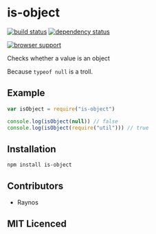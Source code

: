 # is-object

[![build status][1]][2] [![dependency status][3]][4]

[![browser support][5]][6]

Checks whether a value is an object

Because `typeof null` is a troll.

## Example

```js
var isObject = require("is-object")

console.log(isObject(null)) // false
console.log(isObject(require("util"))) // true
```

## Installation

`npm install is-object`

## Contributors

 - Raynos

## MIT Licenced

  [1]: https://secure.travis-ci.org/Colingo/is-object.png
  [2]: http://travis-ci.org/Colingo/is-object
  [3]: http://david-dm.org/Colingo/is-object/status.png
  [4]: http://david-dm.org/Colingo/is-object
  [5]: http://ci.testling.com/Colingo/is-object.png
  [6]: http://ci.testling.com/Colingo/is-object
